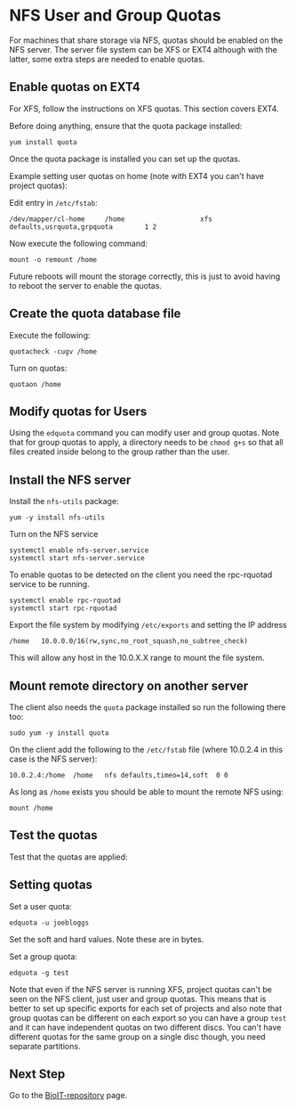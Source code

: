 # NFS User and Group Quotas

For machines that share storage via NFS, quotas should be enabled on the NFS server. The server file system can be XFS or EXT4 although with the latter, some extra steps are needed to enable quotas.

## Enable quotas on EXT4

For XFS, follow the instructions on XFS quotas. This section covers EXT4.

Before doing anything, ensure that the quota package installed:

    yum install quota

Once the quota package is installed you can set up the quotas.

Example setting user quotas on home (note with EXT4 you can't have project quotas):

Edit entry in `/etc/fstab`:

    /dev/mapper/cl-home     /home                   xfs     defaults,usrquota,grpquota        1 2

Now execute the following command:

    mount -o remount /home

Future reboots will mount the storage correctly, this is just to avoid having to reboot the server to enable the quotas.

## Create the quota database file

Execute the following:

    quotacheck -cugv /home

Turn on quotas:

    quotaon /home

## Modify quotas for Users

Using the `edquota` command you can modify user and group quotas. Note that for group quotas to apply, a directory needs to be `chmod g+s` so that all files created inside belong to the group rather than the user.

## Install the NFS server

Install the `nfs-utils` package:

    yum -y install nfs-utils

Turn on the NFS service

    systemctl enable nfs-server.service
    systemctl start nfs-server.service

To enable quotas to be detected on the client you need the rpc-rquotad service to be running.

    systemctl enable rpc-rquotad
    systemctl start rpc-rquotad

Export the file system by modifying `/etc/exports` and setting the IP address

    /home	10.0.0.0/16(rw,sync,no_root_squash,no_subtree_check)

This will allow any host in the 10.0.X.X range to mount the file system.

## Mount remote directory on another server

The client also needs the `quota` package installed so run the following there too:

    sudo yum -y install quota

On the client add the following to the `/etc/fstab` file (where 10.0.2.4 in this case is the NFS server):

    10.0.2.4:/home	/home	nfs	defaults,timeo=14,soft	0 0

As long as `/home` exists you should be able to mount the remote NFS using:

    mount /home

## Test the quotas

Test that the quotas are applied:

## Setting quotas

Set a user quota:

    edquota -u joebloggs

Set the soft and hard values. Note these are in bytes.

Set a group quota:

    edquota -g test

Note that even if the NFS server is running XFS, project quotas can't be seen on the NFS client, just user and group quotas. This means that is better to set up specific exports for each set of projects and also note that group quotas can be different on each export so you can have a group `test` and it can have independent quotas on two different discs. You can't have different quotas for the same group on a single disc though, you need separate partitions.

## Next Step

Go to the [BioIT-repository](BioIT-repository.md) page.

